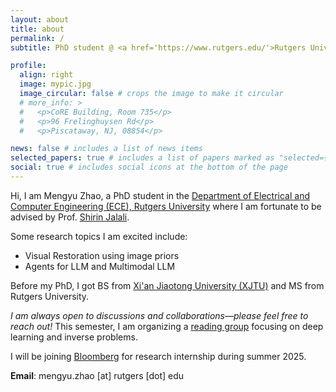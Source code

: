 ```yaml
---
layout: about
title: about
permalink: /
subtitle: PhD student @ <a href='https://www.rutgers.edu/'>Rutgers University</a>

profile:
  align: right
  image: mypic.jpg
  image_circular: false # crops the image to make it circular
  # more_info: >
  #   <p>CoRE Building, Room 735</p>
  #   <p>96 Frelinghuysen Rd</p>
  #   <p>Piscataway, NJ, 08854</p>

news: false # includes a list of news items
selected_papers: true # includes a list of papers marked as "selected={true}"
social: true # includes social icons at the bottom of the page
---
```



Hi, I am Mengyu Zhao, a PhD student in the [Department of Electrical and Computer Engineering (ECE), Rutgers University](https://www.ece.rutgers.edu/) where I am fortunate to be advised by Prof. [Shirin Jalali](https://sites.google.com/site/shirinjalali/home). 

Some research topics I am excited include: 
  - Visual Restoration using image priors
  - Agents for LLM and Multimodal LLM

Before my PhD, I got BS from [Xi'an Jiaotong University (XJTU)](http://en.xjtu.edu.cn/) and MS from Rutgers University.

_I am always open to discussions and collaborations—please feel free to reach out!_ This semester, I am organizing a [reading group](https://sites.google.com/view/readinggroupforinverseprob/about) focusing on deep learning and inverse problems.

I will be joining [Bloomberg](https://www.bloomberg.com/company/what-we-do/engineering-cto/) for research internship during summer 2025.

**Email**: mengyu.zhao [at] rutgers [dot] edu

